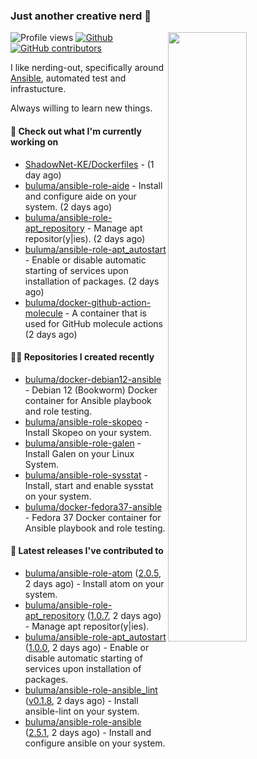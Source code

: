 ### Just another creative nerd 👋


![Profile views](https://gpvc.arturio.dev/buluma) <a href="https://gitstats.me/buluma">
  <img align="right" src="https://github-readme-stats.vercel.app/api?username=buluma&theme=gotham&show_icons=true" width="50%"/>
</a>
[![Github](https://img.shields.io/badge/-buluma-black?style=flat&labelColor=black&logo=github&logoColor=white&include_all_commits=true&count_private=true)](https://gitstats.me/buluma)
[![GitHub contributors](https://img.shields.io/github/contributors/buluma/badges.svg)](https://GitHub.com/buluma/badges/graphs/contributors/)

I like nerding-out, specifically around [Ansible](https://github.com/ansible/ansible), automated test and infrastucture.

Always willing to learn new things.

#### 👷 Check out what I'm currently working on

- [ShadowNet-KE/Dockerfiles](https://github.com/ShadowNet-KE/Dockerfiles) -  (1 day ago)
- [buluma/ansible-role-aide](https://github.com/buluma/ansible-role-aide) - Install and configure aide on your system. (2 days ago)
- [buluma/ansible-role-apt_repository](https://github.com/buluma/ansible-role-apt_repository) - Manage apt repositor(y|ies). (2 days ago)
- [buluma/ansible-role-apt_autostart](https://github.com/buluma/ansible-role-apt_autostart) - Enable or disable automatic starting of services upon installation of packages. (2 days ago)
- [buluma/docker-github-action-molecule](https://github.com/buluma/docker-github-action-molecule) - A container that is used for GitHub molecule actions (2 days ago)

#### 👨‍💻 Repositories I created recently

- [buluma/docker-debian12-ansible](https://github.com/buluma/docker-debian12-ansible) - Debian 12 (Bookworm) Docker container for Ansible playbook and role testing.
- [buluma/ansible-role-skopeo](https://github.com/buluma/ansible-role-skopeo) - Install Skopeo on your system.
- [buluma/ansible-role-galen](https://github.com/buluma/ansible-role-galen) - Install Galen on your Linux System.
- [buluma/ansible-role-sysstat](https://github.com/buluma/ansible-role-sysstat) - Install, start and enable sysstat on your system.
- [buluma/docker-fedora37-ansible](https://github.com/buluma/docker-fedora37-ansible) - Fedora 37 Docker container for Ansible playbook and role testing. 

#### 🚀 Latest releases I've contributed to

- [buluma/ansible-role-atom](https://github.com/buluma/ansible-role-atom) ([2.0.5](https://github.com/buluma/ansible-role-atom/releases/tag/2.0.5), 2 days ago) - Install atom on your system.
- [buluma/ansible-role-apt_repository](https://github.com/buluma/ansible-role-apt_repository) ([1.0.7](https://github.com/buluma/ansible-role-apt_repository/releases/tag/1.0.7), 2 days ago) - Manage apt repositor(y|ies).
- [buluma/ansible-role-apt_autostart](https://github.com/buluma/ansible-role-apt_autostart) ([1.0.0](https://github.com/buluma/ansible-role-apt_autostart/releases/tag/1.0.0), 2 days ago) - Enable or disable automatic starting of services upon installation of packages.
- [buluma/ansible-role-ansible_lint](https://github.com/buluma/ansible-role-ansible_lint) ([v0.1.8](https://github.com/buluma/ansible-role-ansible_lint/releases/tag/v0.1.8), 2 days ago) - Install ansible-lint on your system.
- [buluma/ansible-role-ansible](https://github.com/buluma/ansible-role-ansible) ([2.5.1](https://github.com/buluma/ansible-role-ansible/releases/tag/2.5.1), 2 days ago) - Install and configure ansible on your system.


